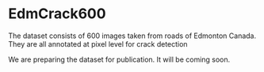 # EdmCrack600
The dataset consists of 600 images taken from roads of Edmonton Canada. They are all annotated at pixel level for crack detection

We are preparing the dataset for publication. It will be coming soon.
